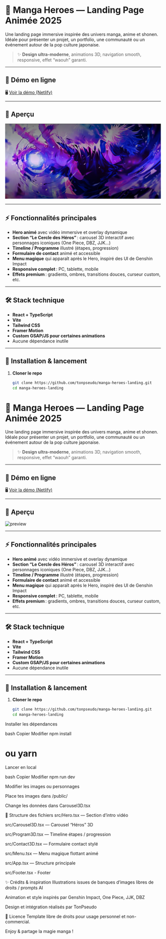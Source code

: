 # 🌸 Manga Heroes — Landing Page Animée 2025

Une landing page immersive inspirée des univers manga, anime et shonen.  
Idéale pour présenter un projet, un portfolio, une communauté ou un événement autour de la pop culture japonaise.

> ✨ **Design ultra-moderne**, animations 3D, navigation smooth, responsive, effet “waouh” garanti.

---

## 🚀 Démo en ligne

🖥️ [Voir la démo (Netlify)](https://tonlien.netlify.app)

---

## 🎨 Aperçu

![preview](./preview-manga-heroes.jpg)

---

## ⚡️ Fonctionnalités principales

- **Hero animé** avec vidéo immersive et overlay dynamique
- **Section “Le Cercle des Héros”** : carousel 3D interactif avec personnages iconiques (One Piece, DBZ, JJK…)
- **Timeline / Programme** illustré (étapes, progression)
- **Formulaire de contact** animé et accessible
- **Menu magique** qui apparaît après le Hero, inspiré des UI de Genshin Impact
- **Responsive complet** : PC, tablette, mobile
- **Effets premium** : gradients, ombres, transitions douces, curseur custom, etc.

---

## 🛠 Stack technique

- **React + TypeScript**
- **Vite**
- **Tailwind CSS**
- **Framer Motion**
- **Custom GSAP/JS pour certaines animations**
- Aucune dépendance inutile

---

## 🚚 Installation & lancement

1. **Cloner le repo**
   ```bash
   git clone https://github.com/tonpseudo/manga-heroes-landing.git
   cd manga-heroes-landing


# 🌸 Manga Heroes — Landing Page Animée 2025

Une landing page immersive inspirée des univers manga, anime et shonen.  
Idéale pour présenter un projet, un portfolio, une communauté ou un événement autour de la pop culture japonaise.

> ✨ **Design ultra-moderne**, animations 3D, navigation smooth, responsive, effet “waouh” garanti.

---

## 🚀 Démo en ligne

🖥️ [Voir la démo (Netlify)](https://tonlien.netlify.app)

---

## 🎨 Aperçu

![preview](./public/preview-manga-heroes.jpg)

---

## ⚡️ Fonctionnalités principales

- **Hero animé** avec vidéo immersive et overlay dynamique
- **Section “Le Cercle des Héros”** : carousel 3D interactif avec personnages iconiques (One Piece, DBZ, JJK…)
- **Timeline / Programme** illustré (étapes, progression)
- **Formulaire de contact** animé et accessible
- **Menu magique** qui apparaît après le Hero, inspiré des UI de Genshin Impact
- **Responsive complet** : PC, tablette, mobile
- **Effets premium** : gradients, ombres, transitions douces, curseur custom, etc.

---

## 🛠 Stack technique

- **React + TypeScript**
- **Vite**
- **Tailwind CSS**
- **Framer Motion**
- **Custom GSAP/JS pour certaines animations**
- Aucune dépendance inutile

---

## 🚚 Installation & lancement

1. **Cloner le repo**
   ```bash
   git clone https://github.com/tonpseudo/manga-heroes-landing.git
   cd manga-heroes-landing

Installer les dépendances

bash
Copier
Modifier
npm install
# ou yarn


Lancer en local

bash
Copier
Modifier
npm run dev

Modifier les images ou personnages

Place tes images dans /public/

Change les données dans Carousel3D.tsx

📁 Structure des fichiers
src/Hero.tsx — Section d’intro vidéo

src/Carousel3D.tsx — Carousel “Héros” 3D

src/Program3D.tsx — Timeline étapes / progression

src/Contact3D.tsx — Formulaire contact stylé

src/Menu.tsx — Menu magique flottant animé

src/App.tsx — Structure principale

src/Footer.tsx - Footer



✨ Crédits & inspiration
Illustrations issues de banques d’images libres de droits / prompts AI

Animation et style inspirés par Genshin Impact, One Piece, JJK, DBZ

Design et intégration réalisés par TonPseudo

📜 Licence
Template libre de droits pour usage personnel et non-commercial.


Enjoy & partage la magie manga !